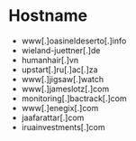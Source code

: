 # Hostname
- www[.]oasineldeserto[.]info
- wieland-juettner[.]de
- humanhair[.]vn
- upstart[.]ru[.]ac[.]za
- www[.]jigsaw[.]watch
- www[.]jameslotz[.]com
- monitoring[.]bactrack[.]com
- www[.]enegix[.]com
- jaafarattar[.]com
- iruainvestments[.]com

